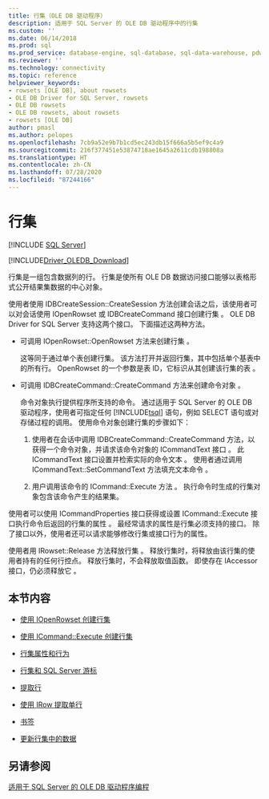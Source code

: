 ```yaml
---
title: 行集（OLE DB 驱动程序）
description: 适用于 SQL Server 的 OLE DB 驱动程序中的行集
ms.custom: ''
ms.date: 06/14/2018
ms.prod: sql
ms.prod_service: database-engine, sql-database, sql-data-warehouse, pdw
ms.reviewer: ''
ms.technology: connectivity
ms.topic: reference
helpviewer_keywords:
- rowsets [OLE DB], about rowsets
- OLE DB Driver for SQL Server, rowsets
- OLE DB rowsets
- OLE DB rowsets, about rowsets
- rowsets [OLE DB]
author: pmasl
ms.author: pelopes
ms.openlocfilehash: 7cb9a52e9b7b1cd5ec243db15f666a5b5ef9c4a9
ms.sourcegitcommit: 216f377451e53874718ae1645a2611cdb198808a
ms.translationtype: HT
ms.contentlocale: zh-CN
ms.lasthandoff: 07/28/2020
ms.locfileid: "87244166"
---
```

# <a name="rowsets"></a>行集
[!INCLUDE [SQL Server](../../../includes/applies-to-version/sql-asdb-asdbmi-asa-pdw.md)]

[!INCLUDE[Driver_OLEDB_Download](../../../includes/driver_oledb_download.md)]

  行集是一组包含数据列的行。 行集是使所有 OLE DB 数据访问接口能够以表格形式公开结果集数据的中心对象。  
  
 使用者使用 IDBCreateSession::CreateSession 方法创建会话之后，该使用者可以对会话使用 IOpenRowset 或 IDBCreateCommand 接口创建行集    。 OLE DB Driver for SQL Server 支持这两个接口。 下面描述这两种方法。  
  
-   可调用 IOpenRowset::OpenRowset 方法来创建行集  。  
  
     这等同于通过单个表创建行集。 该方法打开并返回行集，其中包括单个基表中的所有行。 OpenRowset 的一个参数是表 ID，它标识从其创建该行集的表  。  
  
-   可调用 IDBCreateCommand::CreateCommand 方法来创建命令对象  。  
  
     命令对象执行提供程序所支持的命令。 通过适用于 SQL Server 的 OLE DB 驱动程序，使用者可指定任何 [!INCLUDE[tsql](../../../includes/tsql-md.md)] 语句，例如 SELECT 语句或对存储过程的调用。 使用命令对象创建行集的步骤如下：  
  
    1.  使用者在会话中调用 IDBCreateCommand::CreateCommand 方法，以获得一个命令对象，并请求该命令对象的 ICommandText 接口   。 此 ICommandText 接口设置并检索实际的命令文本  。 使用者通过调用 ICommandText::SetCommandText 方法填充文本命令  。  
  
    2.  用户调用该命令的 ICommand::Execute 方法  。 执行命令时生成的行集对象包含该命令产生的结果集。  
  
 使用者可以使用 ICommandProperties 接口获得或设置 ICommand::Execute 接口执行命令后返回的行集的属性   。 最经常请求的属性是行集必须支持的接口。 除了接口以外，使用者还可以请求能够修改行集或接口行为的属性。  
  
 使用者用 IRowset::Release 方法释放行集  。 释放行集时，将释放由该行集的使用者持有的任何行控点。 释放行集时，不会释放取值函数。 即使存在 IAccessor 接口，仍必须释放它  。  
  
## <a name="in-this-section"></a>本节内容  
  
-   [使用 IOpenRowset 创建行集](../../oledb/ole-db-rowsets/creating-a-rowset-with-iopenrowset.md)  
  
-   [使用 ICommand::Execute 创建行集](../../oledb/ole-db-rowsets/creating-rowsets-with-icommand-execute.md)  
  
-   [行集属性和行为](../../oledb/ole-db-rowsets/rowset-properties-and-behaviors.md)  
  
-   [行集和 SQL Server 游标](../../oledb/ole-db-rowsets/rowsets-and-sql-server-cursors.md)  
  
-   [提取行](../../oledb/ole-db-rowsets/fetching-rows.md)  
  
-   [使用 IRow 提取单行](../../oledb/ole-db-rowsets/fetching-a-single-row-with-irow.md)  
  
-   [书签](../../oledb/ole-db-rowsets/bookmarks.md)  
  
-   [更新行集中的数据](../../oledb/ole-db-rowsets/updating-data-in-rowsets.md)  
  
## <a name="see-also"></a>另请参阅  
 [适用于 SQL Server 的 OLE DB 驱动程序编程](../../oledb/ole-db/oledb-driver-for-sql-server-programming.md)  
  
  
